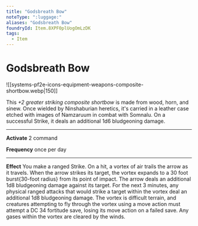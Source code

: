 ```yaml
---
title: "Godsbreath Bow"
noteType: ":luggage:"
aliases: "Godsbreath Bow"
foundryId: Item.8XPF0plUogOmLzDK
tags:
  - Item
---
```


# Godsbreath Bow
![[systems-pf2e-icons-equipment-weapons-composite-shortbow.webp|150]]

This _+2 greater striking composite shortbow_ is made from wood, horn, and sinew. Once wielded by Ninshaburian heretics, it's carried in a leather case etched with images of Namzaruum in combat with Somnalu. On a successful Strike, it deals an additional 1d6 bludgeoning damage.

* * *

**Activate** 2 command

**Frequency** once per day

* * *

**Effect** You make a ranged Strike. On a hit, a vortex of air trails the arrow as it travels. When the arrow strikes its target, the vortex expands to a 30 foot burst{30-foot radius} from its point of impact. The arrow deals an additional 1d8 bludgeoning damage against its target. For the next 3 minutes, any physical ranged attacks that would strike a target within the vortex deal an additional 1d8 bludgeoning damage. The vortex is difficult terrain, and creatures attempting to fly through the vortex using a move action must attempt a DC 34 fortitude save, losing its move action on a failed save. Any gases within the vortex are cleared by the winds.
